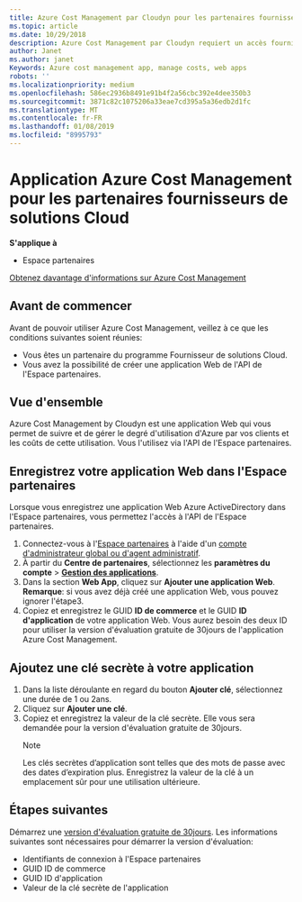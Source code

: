 ```yaml
---
title: Azure Cost Management par Cloudyn pour les partenaires fournisseurs de solutions Cloud | Espacepartenaires
ms.topic: article
ms.date: 10/29/2018
description: Azure Cost Management par Cloudyn requiert un accès fourni à l'API de l'Espace partenaires.
author: Janet
ms.author: janet
Keywords: Azure cost management app, manage costs, web apps
robots: ''
ms.localizationpriority: medium
ms.openlocfilehash: 586ec2936b8491e91b4f2a56cbc392e4dee350b3
ms.sourcegitcommit: 3871c82c1075206a33eae7cd395a5a36edb2d1fc
ms.translationtype: MT
ms.contentlocale: fr-FR
ms.lasthandoff: 01/08/2019
ms.locfileid: "8995793"
---
```

# <a name="azure-cost-management-app-for-azure-csp-partners"></a>Application Azure Cost Management pour les partenaires fournisseurs de solutions Cloud  

**S'applique à**

-  Espace partenaires

[Obtenez davantage d'informations sur Azure Cost Management](https://go.microsoft.com/fwlink/p/?linkid=857893)

## <a name="before-you-begin"></a>Avant de commencer
Avant de pouvoir utiliser Azure Cost Management, veillez à ce que les conditions suivantes soient réunies:

- Vous êtes un partenaire du programme Fournisseur de solutions Cloud.
- Vous avez la possibilité de créer une application Web de l'API de l'Espace partenaires.

## <a name="overview"></a>Vue d'ensemble

Azure Cost Management by Cloudyn est une application Web qui vous permet de suivre et de gérer le degré d'utilisation d'Azure par vos clients et les coûts de cette utilisation. Vous l'utilisez via l'API de l'Espace partenaires.

## <a name="register-your-web-app-in-the-partner-center"></a>Enregistrez votre application Web dans l'Espace partenaires
Lorsque vous enregistrez une application Web Azure ActiveDirectory dans l'Espace partenaires, vous permettez l'accès à l'API de l'Espace partenaires. 
1.  Connectez-vous à l'[Espace partenaires](https://partnercenter.microsoft.com/en-us/pcv/dashboard/overview) à l'aide d'un [compte d'administrateur global ou d'agent administratif](create-user-accounts-and-set-permissions.md).
2.  À partir du **Centre de partenaires**, sélectionnez les **paramètres du compte** &gt; **[Gestion des applications](https://partnercenter.microsoft.com/en-us/pcv/apiintegration/appmanagement)**.
3.  Dans la section **Web App**, cliquez sur **Ajouter une application Web**.
<br> **Remarque**: si vous avez déjà créé une application Web, vous pouvez ignorer l'étape3.
4.  Copiez et enregistrez le GUID **ID de commerce** et le GUID **ID d'application** de votre application Web. Vous aurez besoin des deux ID pour utiliser la version d'évaluation gratuite de 30jours de l'application Azure Cost Management.

## <a name="add-a-secret-key-to-your-app"></a>Ajoutez une clé secrète à votre application
1. Dans la liste déroulante en regard du bouton **Ajouter clé**, sélectionnez une durée de 1 ou 2ans.
2. Cliquez sur **Ajouter une clé**. 
3. Copiez et enregistrez la valeur de la clé secrète. Elle vous sera demandée pour la version d'évaluation gratuite de 30jours.<br>
   > [!NOTE]  
   > Les clés secrètes d’application sont telles que des mots de passe avec des dates d’expiration plus. Enregistrez la valeur de la clé à un emplacement sûr pour une utilisation ultérieure.

## <a name="next-steps"></a>Étapes suivantes
Démarrez une [version d'évaluation gratuite de 30jours](https://go.microsoft.com/fwlink/?linkid=857895).
Les informations suivantes sont nécessaires pour démarrer la version d'évaluation:
- Identifiants de connexion à l'Espace partenaires
- GUID ID de commerce
- GUID ID d'application
- Valeur de la clé secrète de l'application
